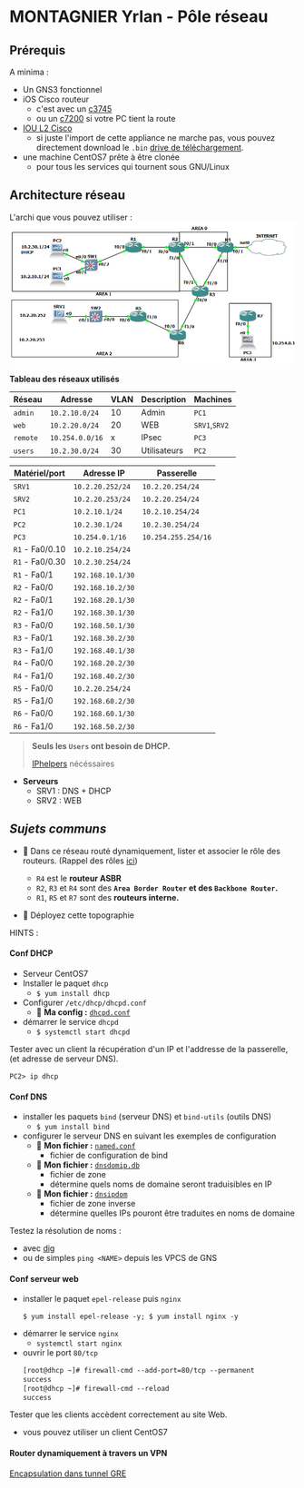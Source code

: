 # MONTAGNIER Yrlan - Pôle réseau
## Prérequis 

A minima :
 
* Un GNS3 fonctionnel
* iOS Cisco routeur
  * c'est avec un [c3745](https://drive.google.com/drive/folders/1hnOwFTcEYeznsBwjFCzKbDripnCLOJSQ)
  * ou un [c7200](https://drive.google.com/drive/folders/17F80VfaHEMKWLHRc9aHn60AmjizXeb-R) si votre PC tient la route
* [IOU L2 Cisco](https://www.gns3.com/marketplace/appliance/iou-l2)
  * si juste l'import de cette appliance ne marche pas, vous pouvez directement download le `.bin` [drive de téléchargement](https://drive.google.com/drive/folders/1LBIlztgGVAk4XsAeovKb1JHBrRg8QPSz).
* une machine CentOS7 prête à être clonée
  * pour tous les services qui tournent sous GNU/Linux

## Architecture réseau 

L'archi que vous pouvez utiliser : 
![Archireseau](./img/TPreseau.png)

**Tableau des réseaux utilisés**

| Réseau   | Adresse         | VLAN | Description  | Machines      |
| -------- | --------------- | ---- | ------------ | ------------- |
| `admin`  | `10.2.10.0/24`  | 10   | Admin        | `PC1`         |
| `web`    | `10.2.20.0/24`  | 20   | WEB          | `SRV1`,`SRV2` |
| `remote` | `10.254.0.0/16` | x    | IPsec        | `PC3`         |
| `users`  | `10.2.30.0/24`  | 30   | Utilisateurs | `PC2`         |


| Matériel/port   | Adresse IP        | Passerelle          |
| --------------- | ----------------- | ------------------- |
| `SRV1`          | `10.2.20.252/24`  | `10.2.20.254/24`    |
| `SRV2`          | `10.2.20.253/24`  | `10.2.20.254/24`    |
| `PC1`           | `10.2.10.1/24`    | `10.2.10.254/24`    |
| `PC2`           | `10.2.30.1/24`    | `10.2.30.254/24`    |
| `PC3`           | `10.254.0.1/16`   | `10.254.255.254/16` |
| `R1` - Fa0/0.10 | `10.2.10.254/24`  |                     |
| `R1` - Fa0/0.30 | `10.2.30.254/24`  |                     |
| `R1` - Fa0/1    | `192.168.10.1/30` |                     |
| `R2` - Fa0/0    | `192.168.10.2/30` |                     |
| `R2` - Fa0/1    | `192.168.20.1/30` |                     |
| `R2` - Fa1/0    | `192.168.30.1/30` |                     |
| `R3` - Fa0/0    | `192.168.50.1/30` |                     |
| `R3` - Fa0/1    | `192.168.30.2/30` |                     |
| `R3` - Fa1/0    | `192.168.40.1/30` |                     |
| `R4` - Fa0/0    | `192.168.20.2/30` |                     |
| `R4` - Fa1/0    | `192.168.40.2/30` |                     |
| `R5` - Fa0/0    | `10.2.20.254/24`  |                     |
| `R5` - Fa1/0    | `192.168.60.2/30` |                     |
| `R6` - Fa0/0    | `192.168.60.1/30` |                     |
| `R6` - Fa1/0    | `192.168.50.2/30` |                     |


> **Seuls les `Users` ont besoin de DHCP.**
>
>[IPhelpers](https://neptunet.fr/relais-dhcp/) nécéssaires 


- **Serveurs**
    - SRV1 : DNS + DHCP
    - SRV2 : WEB

## _Sujets communs_ 

- :seedling: Dans ce réseau routé dynamiquement, lister et associer le rôle des routeurs. 
(Rappel des rôles [ici](https://gitlab.com/thystips/pole-reseau/-/blob/master/Cours/Approfondissement/1.OSPF.md))
    - `R4` est le **routeur ASBR**
    - `R2`, `R3` et `R4` sont des **`Area Border Router` et des `Backbone Router`.**
    - `R1`, `R5` et `R7` sont des **routeurs interne.**

- :seedling: Déployez cette topographie

HINTS : 
#### Conf DHCP

* Serveur CentOS7
* Installer le paquet `dhcp`
    * `$ yum install dhcp`
* Configurer `/etc/dhcp/dhcpd.conf`
  * :file_folder: **Ma config :** [`dhcpd.conf`](./conf/DHCP/dhcpd.conf)
* démarrer le service `dhcpd`
    * `$ systemctl start dhcpd`

Tester avec un client la récupération d'un IP et l'addresse de la passerelle, (et adresse de serveur DNS).
```
PC2> ip dhcp
```

#### Conf DNS

* installer les paquets `bind` (serveur DNS) et `bind-utils` (outils DNS)
    * `$ yum install bind`
* configurer le serveur DNS en suivant les exemples de configuration
  * :file_folder: **Mon fichier :** [`named.conf`](./conf/DNS/named.conf)
    * fichier de configuration de bind
  * :file_folder: **Mon fichier :** [`dnsdomip.db`](./conf/DNS/dnsdomip.db)
    * fichier de zone
    * détermine quels noms de domaine seront traduisibles en IP
  * :file_folder: **Mon fichier :** [`dnsipdom`](./conf/DNS/dnsipdom.db)
    * fichier de zone inverse
    * détermine quelles IPs pouront être traduites en noms de domaine

Testez la résolution de noms :
* avec [dig](#nslookup-ou-dig)
* ou de simples `ping <NAME>` depuis les VPCS de GNS

#### Conf serveur web

* installer le paquet `epel-release` puis `nginx` 
    ```
    $ yum install epel-release -y; $ yum install nginx -y
    ```
* démarrer le service `nginx`
    * `systemctl start nginx`
* ouvrir le port `80/tcp`
    ```
    [root@dhcp ~]# firewall-cmd --add-port=80/tcp --permanent
    success
    [root@dhcp ~]# firewall-cmd --reload
    success
    ```
Tester que les clients accèdent correctement au site Web.
* vous pouvez utiliser un client CentOS7

#### Router dynamiquement à travers un VPN

[Encapsulation dans tunnel GRE](https://cisco.goffinet.org/ccnp/vpn/lab-ipsec-esp-mode-tunnel-gre-ipsec-mode-transport-zbf/)
